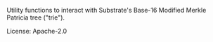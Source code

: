 Utility functions to interact with Substrate's Base-16 Modified Merkle Patricia tree ("trie").

License: Apache-2.0